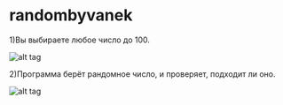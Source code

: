 # randombyvanek
1)Вы выбираете любое число до 100.

![alt tag](http://vanek.cf/randombyvanek/data/screnshoots/input.png "Программа Просит число.")​

2)Программа берёт рандомное число, и проверяет, подходит ли оно.

![alt tag](http://vanek.cf/randombyvanek/data/screnshoots/howtowork.png "Основной цикл програмы")
